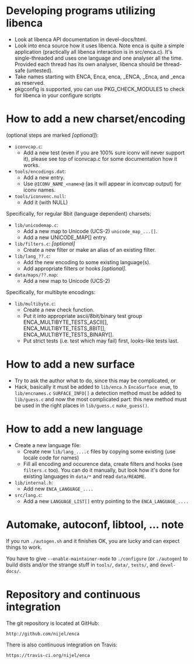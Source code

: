 # Developing programs utilizing libenca

* Look at libenca API documentation in devel-docs/html.
* Look into enca source how it uses libenca.  Note enca is quite a simple
  application (practically all libenca interaction is in src/enca.c).  It's
  single-threaded and uses one language and one analyser all the time.
  Provided each thread has its own analyser, libenca should be thread-safe
  (untested).
* Take names starting with ENCA, Enca, enca, _ENCA, _Enca, and _enca as
  reserved.
* pkgconfig is supported, you can use PKG_CHECK_MODULES to check for libenca in
  your configure scripts

# How to add a new charset/encoding

(optional steps are marked _[optional]_):

* `iconvcap.c`:
    * Add a new test (even if you are 100% sure iconv will never support it),
      please see top of iconvcap.c for some documentation how it works.
* `tools/encodings.dat`:
    * Add a new entry.
    * Use `@ICONV_NAME_<name>@` (as it will appear in iconvcap output) for
      iconv names.
* `tools/iconvenc.null`:
    * Add it (with NULL)

Specifically, for regular 8bit (language dependent) charsets:

* `lib/unicodemap.c`:
    * Add a new map to Unicode (UCS-2) `unicode_map_...[]`.
    * Add a new UNICODE_MAP[] entry.
* `lib/filters.c`: _[optional]_
    * Create a new filter or make an alias of an existing filter.
* `lib/lang_??.c`:
    * Add the new encoding to some existing language(s).
    * Add appropriate filters or hooks _[optional]_.
* `data/maps/??.map`:
    * Add a new map to Unicode (UCS-2)


Specifically, for multibyte encodings:

* `lib/multibyte.c`:
    * Create a new check function.
    * Put it into appropriate ascii/8bit/binary test group
      ENCA_MULTIBYTE_TESTS_ASCII[], ENCA_MULTIBYTE_TESTS_8BIT[],
      ENCA_MULTIBYTE_TESTS_BINARY[].
    * Put strict tests (i.e. test which may fail) first, looks-like tests
      last.


# How to add a new surface

* Try to ask the author what to do, since this may be complicated, or
* Hack, basically it must be added to `lib/enca.h` `EncaSurface enum`, to
  `lib/encnames.c` `SURFACE_INFO[]` a detection method must be added to
  `lib/guess.c` and now the most complicated part: this new method must be used
  in the right places in `lib/guess.c` `make_guess()`.



# How to add a new language

* Create a new language file:
    * Create new `lib/lang_....c` files by copying some existing (use locale
      code for names)
    * Fill all encoding and occurence data, create filters and hooks (see
      `filters.c` too).  You can do it manually, but look how it's done for
      existing languages in `data/*` and read `data/README`.  
* `lib/internal.h`:
    * Add new `ENCA_LANGUAGE_....`
* `src/lang.c`:
    * Add a new `LANGUAGE_LIST[]` entry pointing to the `ENCA_LANGUAGE_....`


# Automake, autoconf, libtool, ... note

If you run `./autogen.sh` and it finishes OK, you are lucky and can expect
things to work.

You have to give `--enable-maintainer-mode` to `./configure` (or `./autogen`)
to build dists and/or the strange stuff in `tools/`, `data/`, `tests/`, and
`devel-docs/`.


# Repository and continuous integration

The git repository is located at GitHub:

    http://github.com/nijel/enca

There is also continuous integration on Travis:

    https://travis-ci.org/nijel/enca
